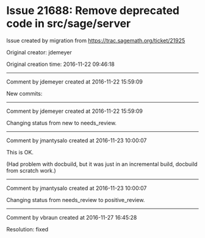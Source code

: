 # Issue 21688: Remove deprecated code in src/sage/server

Issue created by migration from https://trac.sagemath.org/ticket/21925

Original creator: jdemeyer

Original creation time: 2016-11-22 09:46:18




---

Comment by jdemeyer created at 2016-11-22 15:59:09

New commits:


---

Comment by jdemeyer created at 2016-11-22 15:59:09

Changing status from new to needs_review.


---

Comment by jmantysalo created at 2016-11-23 10:00:07

This is OK.

(Had problem with docbuild, but it was just in an incremental build, docbuild from scratch work.)


---

Comment by jmantysalo created at 2016-11-23 10:00:07

Changing status from needs_review to positive_review.


---

Comment by vbraun created at 2016-11-27 16:45:28

Resolution: fixed
